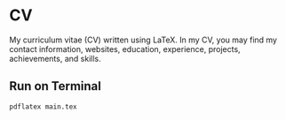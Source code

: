 # CV

My curriculum vitae (CV) written using LaTeX. In my CV, you may find my contact information, websites, education, experience, projects, achievements, and skills.


## Run on Terminal

```sh
pdflatex main.tex
```